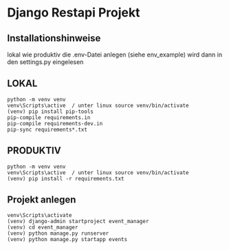 # Django Restapi Projekt 


## Installationshinweise

lokal wie produktiv die .env-Datei anlegen (siehe env_example)
wird dann in den settings.py eingelesen

## LOKAL
    python -m venv venv
    venv\Scripts\active  / unter linux source venv/bin/activate
    (venv) pip install pip-tools
    pip-compile requirements.in
    pip-compile requirements-dev.in
    pip-sync requirements*.txt

## PRODUKTIV
    python -m venv venv
    venv\Scripts\active  / unter linux source venv/bin/activate
    (venv) pip install -r requirements.txt



## Projekt anlegen

    venv\Scripts\activate
    (venv) django-admin startproject event_manager
    (venv) cd event_manager
    (venv) python manage.py runserver
    (venv) python manage.py startapp events